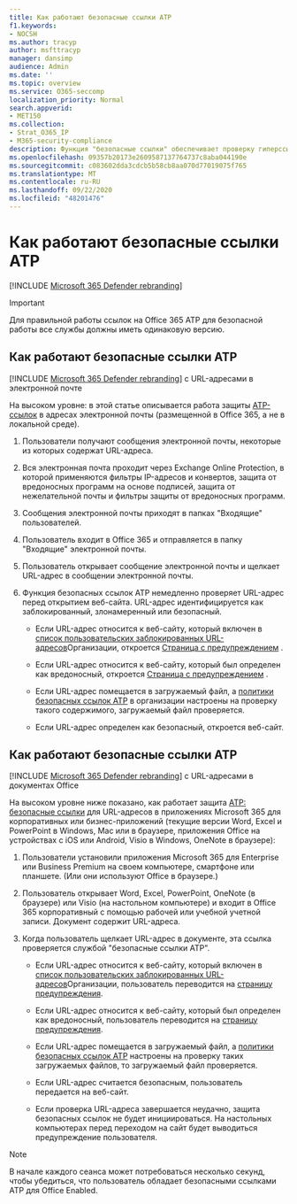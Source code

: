 ```yaml
---
title: Как работают безопасные ссылки ATP
f1.keywords:
- NOCSH
ms.author: tracyp
author: msfttracyp
manager: dansimp
audience: Admin
ms.date: ''
ms.topic: overview
ms.service: O365-seccomp
localization_priority: Normal
search.appverid:
- MET150
ms.collection:
- Strat_O365_IP
- M365-security-compliance
description: Функция "безопасные ссылки" обеспечивает проверку гиперссылок в документах Office и в сообщениях электронной почты. Прочтите эту статью, чтобы узнать, как работают безопасные ссылки ATP.
ms.openlocfilehash: 09357b20173e2609587137764737c8aba044190e
ms.sourcegitcommit: c083602dda3cdcb5b58cb8aa070d77019075f765
ms.translationtype: MT
ms.contentlocale: ru-RU
ms.lasthandoff: 09/22/2020
ms.locfileid: "48201476"
---
```

# <a name="how-atp-safe-links-works"></a>Как работают безопасные ссылки ATP

[!INCLUDE [Microsoft 365 Defender rebranding](../includes/microsoft-defender-for-office.md)]

> [!IMPORTANT] 
> Для правильной работы ссылок на Office 365 ATP для безопасной работы все службы должны иметь одинаковую версию.
         
## <a name="how-atp-safe-links-works"></a>Как работают безопасные ссылки ATP

[!INCLUDE [Microsoft 365 Defender rebranding](../includes/microsoft-defender-for-office.md)]
 с URL-адресами в электронной почте

На высоком уровне: в этой статье описывается работа защиты [ATP-ссылок](atp-safe-links.md) в адресах электронной почты (размещенной в Office 365, а не в локальной среде).
  
1. Пользователи получают сообщения электронной почты, некоторые из которых содержат URL-адреса.
    
2. Вся электронная почта проходит через Exchange Online Protection, в которой применяются фильтры IP-адресов и конвертов, защита от вредоносных программ на основе подписей, защита от нежелательной почты и фильтры защиты от вредоносных программ. 
    
3. Сообщения электронной почты приходят в папках "Входящие" пользователей.
    
4. Пользователь входит в Office 365 и отправляется в папку "Входящие" электронной почты.
    
5. Пользователь открывает сообщение электронной почты и щелкает URL-адрес в сообщении электронной почты.
    
6. Функция безопасных ссылок ATP немедленно проверяет URL-адрес перед открытием веб-сайта. URL-адрес идентифицируется как заблокированный, злонамеренный или безопасный.
        
   - Если URL-адрес относится к веб-сайту, который включен в [список пользовательских заблокированных URL-адресов](set-up-a-custom-blocked-urls-list-atp.md)Организации, откроется [Страница с предупреждением](atp-safe-links-warning-pages.md) . 
    
   - Если URL-адрес относится к веб-сайту, который был определен как вредоносный, откроется [Страница с предупреждением](atp-safe-links-warning-pages.md) . 
    
   - Если URL-адрес помещается в загружаемый файл, а [политики безопасных ссылок ATP](set-up-atp-safe-links-policies.md) в организации настроены на проверку такого содержимого, загружаемый файл проверяется. 
    
   - Если URL-адрес определен как безопасный, откроется веб-сайт.
    
## <a name="how-atp-safe-links-works"></a>Как работают безопасные ссылки ATP

[!INCLUDE [Microsoft 365 Defender rebranding](../includes/microsoft-defender-for-office.md)]
 с URL-адресами в документах Office 

На высоком уровне ниже показано, как работает защита [ATP: безопасные ссылки](atp-safe-links.md) для URL-адресов в приложениях Microsoft 365 для корпоративных или бизнес-приложений (текущие версии Word, Excel и PowerPoint в Windows, Mac или в браузере, приложения Office на устройствах с iOS или Android, Visio в Windows, OneNote в браузере):
  
1. Пользователи установили приложения Microsoft 365 для Enterprise или Business Premium на своем компьютере, смартфоне или планшете. (Или они используют Office в браузере.)
    
2. Пользователь открывает Word, Excel, PowerPoint, OneNote (в браузере) или Visio (на настольном компьютере) и входит в Office 365 корпоративный с помощью рабочей или учебной учетной записи. Документ содержит URL-адреса.
    
3. Когда пользователь щелкает URL-адрес в документе, эта ссылка проверяется службой "безопасные ссылки ATP".
    
   - Если URL-адрес относится к веб-сайту, который включен в [список пользовательских заблокированных URL-адресов](set-up-a-custom-blocked-urls-list-atp.md)Организации, пользователь переводится на [страницу предупреждения](atp-safe-links-warning-pages.md).
    
   - Если URL-адрес относится к веб-сайту, который был определен как вредоносный, пользователь переводится на [страницу предупреждения](atp-safe-links-warning-pages.md).
    
   - Если URL-адрес помещается в загружаемый файл, а [политики безопасных ссылок ATP](set-up-atp-safe-links-policies.md) настроены на проверку таких загружаемых файлов, то загружаемый файл проверяется. 
    
   - Если URL-адрес считается безопасным, пользователь передается на веб-сайт.
      
   - Если проверка URL-адреса завершается неудачно, защита безопасных ссылок не будет инициироваться. На настольных компьютерах перед переходом на сайт будет выводиться предупреждение пользователя.
      
> [!NOTE]
> В начале каждого сеанса может потребоваться несколько секунд, чтобы убедиться, что пользователь обладает безопасными ссылками ATP для Office Enabled. 
      
